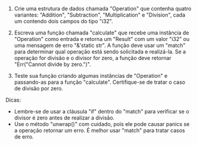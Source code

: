 1. Crie uma estrutura de dados chamada "Operation" que contenha quatro variantes: "Addition", "Subtraction", "Multiplication" e "Division", cada um contendo dois campos do tipo "i32".

2. Escreva uma função chamada "calculate" que recebe uma instância de "Operation" como entrada e retorna um "Result" com um valor "i32" ou uma mensagem de erro "&'static str". A função deve usar um "match" para determinar qual operação está sendo solicitada e realizá-la. Se a operação for divisão e o divisor for zero, a função deve retornar "Err("Cannot divide by zero.")".

3. Teste sua função criando algumas instâncias de "Operation" e passando-as para a função "calculate". Certifique-se de tratar o caso de divisão por zero.

Dicas:

- Lembre-se de usar a cláusula "if" dentro do "match" para verificar se o divisor é zero antes de realizar a divisão.
- Use o método "unwrap()" com cuidado, pois ele pode causar panics se a operação retornar um erro. É melhor usar "match" para tratar casos de erro.
